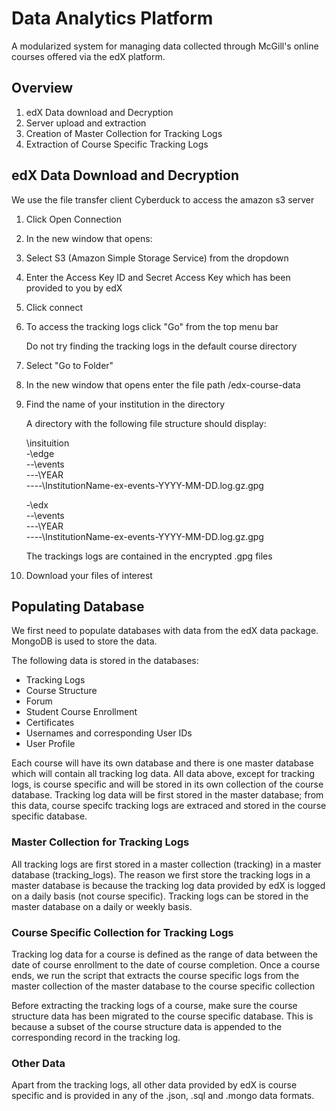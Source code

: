 Data Analytics Platform
======

A modularized system for managing data collected through McGill's online courses offered via the edX platform. 

Overview
------
1. edX Data download and Decryption
2. Server upload and extraction
3. Creation of Master Collection for Tracking Logs
4. Extraction of Course Specific Tracking Logs

edX Data Download and Decryption
------

We use the file transfer client Cyberduck to access the amazon s3 server

1. Click Open Connection
2. In the new window that opens:
 1. Select S3 (Amazon Simple Storage Service) from the dropdown
 2. Enter the Access Key ID and Secret Access Key which has been provided to you by edX
 3. Click connect
3. To access the tracking logs click "Go" from the top menu bar 

   Do not try finding the tracking logs in the default course directory

4. Select "Go to Folder"
5. In the new window that opens enter the file path /edx-course-data
6. Find the name of your institution in the directory

   A directory with the following file structure should display:
 
   \insituition  
   -\edge  
   --\events  
   ---\YEAR  
   ----\InstitutionName-ex-events-YYYY-MM-DD.log.gz.gpg  
   
   -\edx  
   --\events  
   ---\YEAR  
   ----\InstitutionName-ex-events-YYYY-MM-DD.log.gz.gpg  

   The trackings logs are contained in the encrypted .gpg files
   
7. Download your files of interest

Populating Database
----
We first need to populate databases with data from the edX data package. MongoDB is used to store the data. 

The following data is stored in the databases:
* Tracking Logs
* Course Structure
* Forum
* Student Course Enrollment
* Certificates
* Usernames and corresponding User IDs
* User Profile

Each course will have its own database and there is one master database which will contain all tracking log data. All data above, except for tracking logs, is course specific and will be stored in its own collection of the course database. Tracking log data will be first stored in the master database; from this data, course specifc tracking logs are extraced and stored in the course specific database. 

### Master Collection for Tracking Logs
All tracking logs are first stored in a master collection (tracking) in a master database (tracking_logs). The reason we first store the tracking logs in a master database is because the tracking log data provided by edX is logged on a daily basis (not course specific). Tracking logs can be stored in the master database on a daily or weekly basis. 

### Course Specific Collection for Tracking Logs
Tracking log data for a course is defined as the range of data between the date of course enrollment to the date of course completion. Once a course ends, we run the script that extracts the course specific logs from the master collection of the master database to the course specific collection

Before extracting the tracking logs of a course, make sure the course structure data has been migrated to the course specific database. This is because a subset of the course structure data is appended to the corresponding record in the tracking log. 

### Other Data
Apart from the tracking logs, all other data provided by edX is course specific and is provided in any of the .json, .sql and .mongo data formats. 
